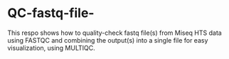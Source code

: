 # QC-fastq-file-
This respo shows how to quality-check fastq file(s) from Miseq HTS data using FASTQC and combining the output(s) into a single file for easy visualization, using  MULTIQC.
